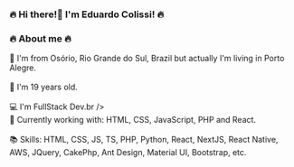 ### 🔥 Hi there!👋 I'm Eduardo Colissi! 🔥

### 🔥 About me 🔥
📍 I'm from Osório, Rio Grande do Sul, Brazil but actually I'm living in Porto Alegre. <br />
<br />
📆 I'm 19 years old. <br />
<br />
💻 I'm FullStack Dev.br />
<br />
💾 Currently working with: HTML, CSS, JavaScript, PHP and React. <br />
<br />
📚 Skills: HTML, CSS, JS, TS, PHP, Python, React, NextJS, React Native, AWS, JQuery, CakePhp, Ant Design, Material UI, Bootstrap, etc.  <br />
<br />
